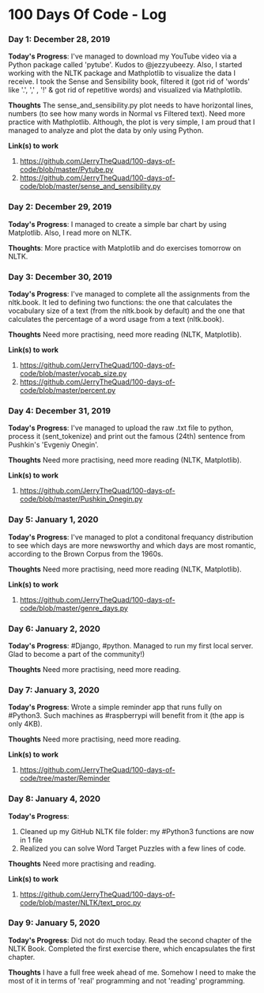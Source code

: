 # 100 Days Of Code - Log

### Day 1: December 28, 2019

**Today's Progress**: I've managed to download my YouTube video via a Python package called 'pytube'. Kudos to @jezzyubeezy. Also, I started working with the NLTK package and Mathplotlib to visualize the data I receive. I took the Sense and Sensibility book, filtered it (got rid of 'words' like '.', ',' , '!' & got rid of repetitive words) and visualized via Mathplotlib.

**Thoughts** The sense_and_sensibility.py plot needs to have horizontal lines, numbers (to see how many words in Normal vs Filtered text). Need more practice with Mathplotlib. Although, the plot is very simple, I am proud that I managed to analyze and plot the data by only using Python.

**Link(s) to work**
1. https://github.com/JerryTheQuad/100-days-of-code/blob/master/Pytube.py
2. https://github.com/JerryTheQuad/100-days-of-code/blob/master/sense_and_sensibility.py

### Day 2: December 29, 2019

**Today's Progress**: I managed to create a simple bar chart by using Matplotlib. Also, I read more on NLTK.

**Thoughts**: More practice with Matplotlib and do exercises tomorrow on NLTK.

### Day 3: December 30, 2019

**Today's Progress**: I've managed to complete all the assignments from the nltk.book. It led to defining two functions: the one that calculates the vocabulary size of a text (from the nltk.book by default) and the one that calculates the percentage of a word usage from a text (nltk.book).

**Thoughts** Need more practising, need more reading (NLTK, Matplotlib).

**Link(s) to work**
1. https://github.com/JerryTheQuad/100-days-of-code/blob/master/vocab_size.py
2. https://github.com/JerryTheQuad/100-days-of-code/blob/master/percent.py

### Day 4: December 31, 2019

**Today's Progress**: I've managed to upload the raw .txt file to python, process it (sent_tokenize) and print out the famous (24th) sentence from Pushkin's 'Evgeniy Onegin'.

**Thoughts** Need more practising, need more reading (NLTK, Matplotlib).

**Link(s) to work**
1. https://github.com/JerryTheQuad/100-days-of-code/blob/master/Pushkin_Onegin.py

### Day 5: January 1, 2020

**Today's Progress**: I've managed to plot a conditonal frequancy distribution to see which days are more newsworthy and which days are most romantic, according to the Brown Corpus from the 1960s.

**Thoughts** Need more practising, need more reading (NLTK, Matplotlib).

**Link(s) to work**
1. https://github.com/JerryTheQuad/100-days-of-code/blob/master/genre_days.py

### Day 6: January 2, 2020

**Today's Progress**: #Django, #python. Managed to run my first local server. Glad to become a part of the community!)

**Thoughts** Need more practising, need more reading.

### Day 7: January 3, 2020

**Today's Progress**: Wrote a simple reminder app that runs fully on #Python3. Such machines as #raspberrypi will benefit from it (the app is only 4KB).

**Thoughts** Need more practising, need more reading.

**Link(s) to work**
1. https://github.com/JerryTheQuad/100-days-of-code/tree/master/Reminder

### Day 8: January 4, 2020

**Today's Progress**: 
1. Cleaned up my GitHub NLTK file folder: my #Python3 functions are now in 1 file
2. Realized you can solve Word Target Puzzles with a few lines of code.

**Thoughts** Need more practising and reading.

**Link(s) to work**
1. https://github.com/JerryTheQuad/100-days-of-code/blob/master/NLTK/text_proc.py

### Day 9: January 5, 2020

**Today's Progress**: Did not do much today. Read the second chapter of the NLTK Book. Completed the first exercise there, which encapsulates the first chapter.

**Thoughts** I have a full free week ahead of me. Somehow I need to make the most of it in terms of 'real' programming and not 'reading' programming.
